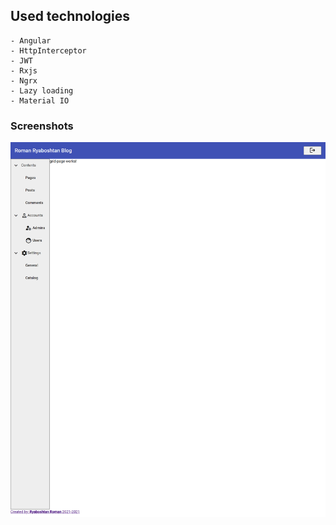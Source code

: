 ## Used technologies
    - Angular
    - HttpInterceptor
    - JWT
    - Rxjs
    - Ngrx
    - Lazy loading
    - Material IO


### Screenshots
![](screenshots/screenshot1.png)